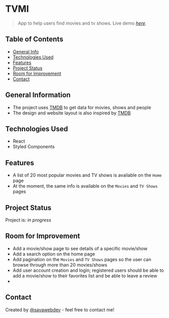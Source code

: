 # TVMI

> App to help users find movies and tv shows.
> Live demo [_here_](https://www.example.com). <!-- If you have the project hosted somewhere, include the link here. -->

## Table of Contents

- [General Info](#general-information)
- [Technologies Used](#technologies-used)
- [Features](#features)
- [Project Status](#project-status)
- [Room for Improvement](#room-for-improvement)
- [Contact](#contact)

## General Information

- The project uses [TMDB](https://www.themoviedb.org/) to get data for movies, shows and people
- The design and website layout is also inspired by [TMDB](https://www.themoviedb.org/)

## Technologies Used

- React
- Styled Components

## Features

- A list of 20 most popular movies and TV shows is available on the `Home` page
- At the moment, the same info is available on the `Movies` and `TV Shows` pages

## Project Status

Project is: _in progress_

## Room for Improvement

- Add a movie/show page to see details of a specific movie/show
- Add a search option on the home page
- Add pagination on the `Movies` and `TV Shows` pages so the user can browse through more than 20 movies/shows
- Add user account creation and login; registered users should be able to add a movie/show to their favorites list and be able to leave a review
-

## Contact

Created by [@savawebdev](https://github.com/savawebdev) - feel free to contact me!
